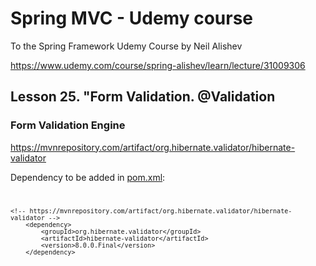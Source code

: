 # Spring MVC - Udemy course
To the Spring Framework Udemy Course by Neil Alishev

https://www.udemy.com/course/spring-alishev/learn/lecture/31009306

<h2>Lesson 25. "Form Validation. @Validation</h2>

<h3>Form Validation Engine</h3>

https://mvnrepository.com/artifact/org.hibernate.validator/hibernate-validator

Dependency to be added in <u>pom.xml</u>:
<code>

    <!-- https://mvnrepository.com/artifact/org.hibernate.validator/hibernate-validator -->
        <dependency>
            <groupId>org.hibernate.validator</groupId>
            <artifactId>hibernate-validator</artifactId>
            <version>8.0.0.Final</version>
        </dependency>
<code/>

